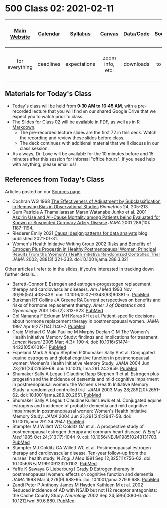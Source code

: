 # 500 Class 02: 2021-02-11

[Main Website](https://thomaselove.github.io/500/) | [Calendar](https://thomaselove.github.io/500/calendar.html) | [Syllabus](https://thomaselove.github.io/500-2021-syllabus/) | [Canvas](https://canvas.case.edu) | [Data/Code](https://github.com/THOMASELOVE/500-data) | [Sources](https://github.com/THOMASELOVE/500-2021/tree/master/sources) | Need Help? Email Us!
:-----------: | :--------------: | :----------: | :---------: | :-------------: | :-----------: | :-----------: 
for everything | deadlines | expectations | zoom info, etc. | downloads | to read | `500-help` at `case dot edu`

## Materials for Today's Class

- Today's class will be held from **9:30 AM to 10:45 AM**, with a pre-recorded lecture that you will find on our shared Google Drive that we expect you to watch prior to class.
- The Slides for Class 02 will be [available in PDF](https://github.com/THOMASELOVE/500-2021/blob/master/classes/class02/500_2021_slides02.pdf), as well as in [R Markdown](https://github.com/THOMASELOVE/500-2021/blob/master/classes/class02/500_2021_slides02.Rmd).
    - The pre-recorded lecture slides are the first 72 in this deck. Watch the recording and review these slides before class.
    - The deck continues with additional material that we'll discuss in our class session.
- As always, Dr. Love will be available for the 10 minutes before and 15 minutes after this session for informal "office hours". If you need help with anything, please email us!

## References from Today's Class

Articles posted on our [Sources page](https://github.com/THOMASELOVE/500-2021/blob/master/sources/README.md)

- Cochran WG 1968 [The Effectiveness of Adjustment by Subclassification in Removing Bias in Observational Studies](https://github.com/THOMASELOVE/500-2021/blob/master/sources/articles/Cochran%201968.pdf) *Biometrics* 24, 205-213.
- Gum Patricia A Thamailarasan Maran Watanabe Junko et al. 2001 [Aspirin Use and All-Cause Mortality among Patients being Evaluated for Known or Suspected Coronary Artery Disease](https://github.com/THOMASELOVE/500-2021/blob/master/sources/articles/Gum%202001%20JAMA%20Aspirin%20Use%20Propensity%20Analysis.pdf) *JAMA* 2001 286(10): 1187-1194.
- Riederer Emily 2021 [Causal design patterns for data analysts](https://emilyriederer.netlify.app/post/causal-design-patterns/) blog published 2021-01-31.
- Women's Health Initiative Writing Group 2002 [Risks and Benefits of Estrogen Plus Progestin in Healthy Postmenopausal Women: Principal Results From the Women's Health Initiative Randomized Controlled Trial](https://jamanetwork.com/journals/jama/fullarticle/195120) *JAMA* 2002; 288(3):321-333. doi:10.1001/jama.288.3.321

Other articles I refer to in the slides, if you're interested in tracking down further details...

- Barrett-Connor E Estrogen and estrogen-progestogen replacement: therapy and cardiovascular diseases. *Am J Med* 1993 Nov 30;95(5A):40S-43S. doi: 10.1016/0002-9343(93)90381-x. [PubMed](https://pubmed.ncbi.nlm.nih.gov/8256794/)
- Burkman RT Collins JA Greene RA Current perspectives on benefits and risks of hormone replacement therapy. *Amer J of Obstetrics and Gynecology* 2001 185 (2): S13-S23. [PubMed](https://pubmed.ncbi.nlm.nih.gov/11521117/)
- Col Nananda F Eckman MH Karas RH et al. Patient-specific decisions about hormone replacement therapy in postmenopausal women. *JAMA* 1997 Apr 9;277(14):1140-7. [PubMed](https://pubmed.ncbi.nlm.nih.gov/9087469/)
- Craig Michael C Maki Pauline M Murphy Declan G M The Women's Health Initiative Memory Study: findings and implications for treatment. *Lancet Neurol* 2005 Mar; 4(3): 190-4. doi: 10.1016/S1474-4422(05)01016-1 [PubMed](https://pubmed.ncbi.nlm.nih.gov/15721829/)
- Espeland Mark A Rapp Stephen R Shumaker Sally A et al. Conjugated equine estrogens and global cognitive function in postmenopausal women: Women's Health Initiative Memory Study. *JAMA* 2004 Jun 23;291(24):2959-68. doi: 10.1001/jama.291.24.2959. [PubMed](https://pubmed.ncbi.nlm.nih.gov/15213207/)
- Shumaker Sally A Legault Claudine Rapp Stephen R et al. Estrogen plus progestin and the incidence of dementia and mild cognitive impairment in postmenopausal women: the Women's Health Initiative Memory Study: a randomized controlled trial. *JAMA* 2003 May 28;289(20):2651-62. doi: 10.1001/jama.289.20.2651. [PubMed](https://pubmed.ncbi.nlm.nih.gov/12771112/)
- Shumaker Sally A Legault Claudine Kuller Lewis et al. Conjugated equine estrogens and incidence of probable dementia and mild cognitive impairment in postmenopausal women: Women's Health Initiative Memory Study. *JAMA* 2004 Jun 23;291(24):2947-58. doi: 10.1001/jama.291.24.2947. [PubMed](https://pubmed.ncbi.nlm.nih.gov/15213206/)
- Stampfer MJ Willett WC Colditz GA et al. A prospective study of postmenopausal estrogen therapy and coronary heart disease. *N Engl J Med* 1985 Oct 24;313(17):1044-9. doi: 10.1056/NEJM198510243131703. [PubMed](https://pubmed.ncbi.nlm.nih.gov/4047106/)
- Stampfer MJ Colditz GA Willett WC et al. Postmenopausal estrogen therapy and cardiovascular disease. Ten-year follow-up from the nurses' health study. *N Engl J Med* 1991 Sep 12;325(11):756-62. doi: 10.1056/NEJM199109123251102. [PubMed](https://pubmed.ncbi.nlm.nih.gov/1870648/)
- Yaffe K Sawaya G Lieberburg I Grady D Estrogen therapy in postmenopausal women: effects on cognitive function and dementia. *JAMA* 1998 Mar 4;279(9):688-95. doi: 10.1001/jama.279.9.688. [PubMed](https://pubmed.ncbi.nlm.nih.gov/9496988/)
- Zandi Peter P Anthony James M Hayden Kathleen M et al. 2002 Reduced incidence of AD with NSAID but not H2 receptor antagonists: the Cache County Study. *Neurology* 2002 Sep 24;59(6):880-6. doi: 10.1212/wnl.59.6.880. [PubMed](https://pubmed.ncbi.nlm.nih.gov/12297571/)

